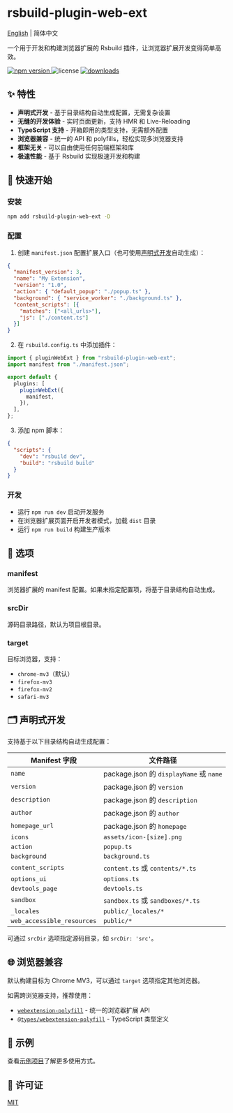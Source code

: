 # rsbuild-plugin-web-ext

[English](./README.md) | 简体中文

一个用于开发和构建浏览器扩展的 Rsbuild 插件，让浏览器扩展开发变得简单高效。

<p>
  <a href="https://npmjs.com/package/rsbuild-plugin-web-ext">
   <img src="https://img.shields.io/npm/v/rsbuild-plugin-web-ext?style=flat-square&colorA=564341&colorB=EDED91" alt="npm version" />
  </a>
  <img src="https://img.shields.io/badge/License-MIT-blue.svg?style=flat-square&colorA=564341&colorB=EDED91" alt="license" />
  <a href="https://npmcharts.com/compare/rsbuild-plugin-web-ext?minimal=true"><img src="https://img.shields.io/npm/dm/rsbuild-plugin-web-ext.svg?style=flat-square&colorA=564341&colorB=EDED91" alt="downloads" /></a>
</p>

## ✨ 特性

- **声明式开发** - 基于目录结构自动生成配置，无需复杂设置
- **无缝的开发体验** - 实时页面更新，支持 HMR 和 Live-Reloading
- **TypeScript 支持** - 开箱即用的类型支持，无需额外配置
- **浏览器兼容** - 统一的 API 和 polyfills，轻松实现多浏览器支持
- **框架无关** - 可以自由使用任何前端框架和库
- **极速性能** - 基于 Rsbuild 实现极速开发和构建

## 🚀 快速开始

### 安装

```bash
npm add rsbuild-plugin-web-ext -D
```

### 配置

1. 创建 `manifest.json` 配置扩展入口（也可使用[声明式开发](#-声明式开发)自动生成）：

```json
{
  "manifest_version": 3,
  "name": "My Extension",
  "version": "1.0",
  "action": { "default_popup": "./popup.ts" },
  "background": { "service_worker": "./background.ts" },
  "content_scripts": [{ 
    "matches": ["<all_urls>"], 
    "js": ["./content.ts"] 
  }]
}
```

2. 在 `rsbuild.config.ts` 中添加插件：

```ts
import { pluginWebExt } from "rsbuild-plugin-web-ext";
import manifest from "./manifest.json";

export default {
  plugins: [
    pluginWebExt({
      manifest,
    }),
  ],
};
```

3. 添加 npm 脚本：

```json
{
  "scripts": {
    "dev": "rsbuild dev",
    "build": "rsbuild build"
  }
}
```

### 开发

- 运行 `npm run dev` 启动开发服务
- 在浏览器扩展页面开启开发者模式，加载 `dist` 目录
- 运行 `npm run build` 构建生产版本

## 📖 选项

### manifest

浏览器扩展的 manifest 配置。如果未指定配置项，将基于目录结构自动生成。

### srcDir

源码目录路径，默认为项目根目录。

### target

目标浏览器，支持：
- `chrome-mv3`（默认）
- `firefox-mv3` 
- `firefox-mv2`
- `safari-mv3`

## 🗂️ 声明式开发

支持基于以下目录结构自动生成配置：

| Manifest 字段 | 文件路径 |
|--------------|---------|
| `name` | package.json 的 `displayName` 或 `name` |
| `version` | package.json 的 `version` |
| `description` | package.json 的 `description` |
| `author` | package.json 的 `author` |
| `homepage_url` | package.json 的 `homepage` |
| `icons` | `assets/icon-[size].png` |
| `action` | `popup.ts` |
| `background` | `background.ts` |
| `content_scripts` | `content.ts` 或 `contents/*.ts` |
| `options_ui` | `options.ts` |
| `devtools_page` | `devtools.ts` |
| `sandbox` | `sandbox.ts` 或 `sandboxes/*.ts` |
| `_locales` | `public/_locales/*` |
| `web_accessible_resources` | `public/*` |

可通过 `srcDir` 选项指定源码目录，如 `srcDir: 'src'`。

## 🌐 浏览器兼容

默认构建目标为 Chrome MV3，可以通过 `target` 选项指定其他浏览器。

如需跨浏览器支持，推荐使用：

- [`webextension-polyfill`](https://www.npmjs.com/package/webextension-polyfill) - 统一的浏览器扩展 API
- [`@types/webextension-polyfill`](https://www.npmjs.com/package/@types/webextension-polyfill) - TypeScript 类型定义

## 📝 示例

查看[示例项目](./examples/)了解更多使用方式。

## 📄 许可证

[MIT](./LICENSE)